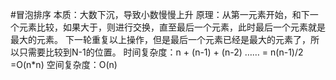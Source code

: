 #冒泡排序
本质：大数下沉，导致小数慢慢上升
原理：从第一元素开始，和下一个元素比较，如果大于，则进行交换，直至最后一个元素，此时最后一个元素就是最大的元素。
下一轮重复以上操作，但是最后一个元素已经是最大的元素了，所以只需要比较到N-1的位置。
时间复杂度：n + (n-1) + (n-2) …… = n(n-1)/2 =O(n*n)
空间复杂度：O(n)